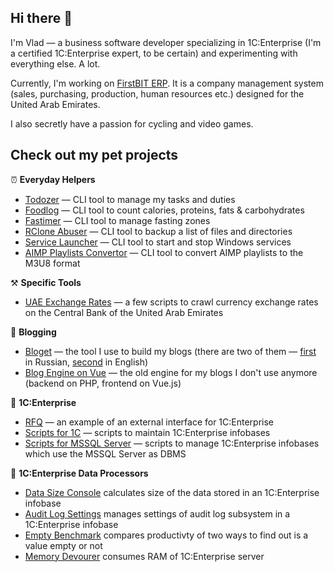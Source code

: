 ## Hi there 👋

I'm Vlad — a business software developer specializing in 1C:Enterprise (I'm a certified 1C:Enterprise expert, to be certain) and experimenting with everything else. A lot.

Currently, I'm working on [FirstBIT ERP](https://firstbit.ae/). It is a company management system (sales, purchasing, production, human resources etc.) designed for the United Arab Emirates.

I also secretly have a passion for cycling and video games.

## Check out my pet projects

⏰ **Everyday Helpers**

- [Todozer](https://github.com/vkostyanetsky/Todozer) — CLI tool to manage my tasks and duties
- [Foodlog](https://github.com/vkostyanetsky/Foodlog) — CLI tool to count calories, proteins, fats & carbohydrates
- [Fastimer](https://github.com/vkostyanetsky/Fastimer) — CLI tool to manage fasting zones
- [RClone Abuser](https://github.com/vkostyanetsky/RCloneAbuser) — CLI tool to backup a list of files and directories
- [Service Launcher](https://github.com/vkostyanetsky/ServiceLauncher) — CLI tool to start and stop Windows services
- [AIMP Playlists Convertor](https://github.com/vkostyanetsky/AIMPPlaylistsConvertor) — CLI tool to convert AIMP playlists to the M3U8 format

⚒️ **Specific Tools**

- [UAE Exchange Rates](https://github.com/vkostyanetsky/UAECBExchangeRates) — a few scripts to crawl currency exchange rates on the Central Bank of the United Arab Emirates

💬 **Blogging**

- [Bloget](https://github.com/vkostyanetsky/Bloget) — the tool I use to build my blogs (there are two of them — [first](https://kostyanetsky.ru) in Russian, [second](https://kostyanetsky.me) in English)
- [Blog Engine on Vue](https://github.com/vkostyanetsky/BlogEngineOnVue) — the old engine for my blogs I don't use anymore (backend on PHP, frontend on Vue.js)

🏢 **1C:Enterprise**

- [RFQ](https://github.com/vkostyanetsky/RFQ) — an example of an external interface for 1C:Enterprise
- [Scripts for 1C](https://github.com/vkostyanetsky/ScriptsFor1C) — scripts to maintain 1C:Enterprise infobases
- [Scripts for MSSQL Server](https://github.com/vkostyanetsky/ScriptsForMSSQLServer) — scripts to manage 1C:Enterprise infobases which use the MSSQL Server as DBMS

🚀 **1C:Enterprise Data Processors**

- [Data Size Console](https://github.com/vkostyanetsky/DataSizeConsole) calculates size of the data stored in an 1C:Enterprise infobase
- [Audit Log Settings](https://github.com/vkostyanetsky/AuditLogSettings) manages settings of audit log subsystem in a 1C:Enterprise infobase
- [Empty Benchmark](https://github.com/vkostyanetsky/EmptyBenchmark) compares productivty of two ways to find out is a value empty or not
- [Memory Devourer](https://github.com/vkostyanetsky/MemoryDevourer) consumes RAM of 1C:Enterprise server
